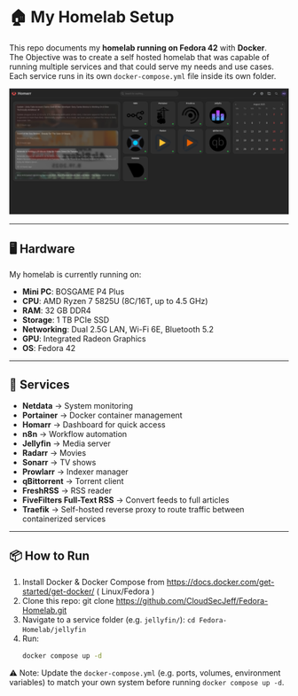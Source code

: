 # 🏠 My Homelab Setup

This repo documents my **homelab running on Fedora 42** with **Docker**.  
The Objective was to create a self hosted homelab that was capable of running multiple services and that could serve my needs and use cases.
Each service runs in its own `docker-compose.yml` file inside its own folder.

![Homarr Dashboard](./Screenshots/homarr_dashboard.png)


---

## 🖥️ Hardware

My homelab is currently running on:

- **Mini PC**: BOSGAME P4 Plus
- **CPU**: AMD Ryzen 7 5825U (8C/16T, up to 4.5 GHz)
- **RAM**: 32 GB DDR4
- **Storage**: 1 TB PCIe SSD
- **Networking**: Dual 2.5G LAN, Wi-Fi 6E, Bluetooth 5.2
- **GPU**: Integrated Radeon Graphics
- **OS**: Fedora 42

---

## 🚀 Services

- **Netdata** → System monitoring
- **Portainer** → Docker container management
- **Homarr** → Dashboard for quick access
- **n8n** → Workflow automation
- **Jellyfin** → Media server
- **Radarr** → Movies
- **Sonarr** → TV shows
- **Prowlarr** → Indexer manager
- **qBittorrent** → Torrent client
- **FreshRSS** → RSS reader
- **FiveFilters Full-Text RSS** → Convert feeds to full articles
- **Traefik** → Self-hosted reverse proxy to route traffic between containerized services 

---

## 📦 How to Run
1. Install Docker & Docker Compose from https://docs.docker.com/get-started/get-docker/ ( Linux/Fedora )
2. Clone this repo:
   git clone https://github.com/CloudSecJeff/Fedora-Homelab.git
3. Navigate to a service folder (e.g. `jellyfin/`):
   `cd Fedora-Homelab/jellyfin`
4. Run:
   ```bash
   docker compose up -d
⚠️ Note: Update the `docker-compose.yml` (e.g. ports, volumes, environment variables) to match your own system before running `docker compose up -d`.
